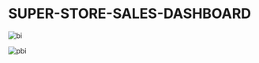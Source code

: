 # SUPER-STORE-SALES-DASHBOARD

![bi](https://github.com/j33tv/scientific-calculator/assets/84339104/446e74d8-86f3-4a40-aadf-7fbd0b4b2b95)

![pbi](https://github.com/j33tv/scientific-calculator/assets/84339104/8488779b-9896-4d17-a798-7b1b45f9a0d5)
